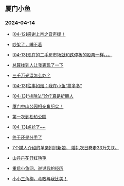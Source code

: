 ## 厦门小鱼 
### 2024-04-14

+ [[04-12]感谢上帝之音声援！](http://bbs.xmfish.com/read-htm-tid-18175179.html)

+ [吵架了，睡不着](http://bbs.xmfish.com/read-htm-tid-18175162.html)

+ [[04-13]现在的二手房市场就和跌停板的股票一样。。。](http://bbs.xmfish.com/read-htm-tid-18175289.html)

+ [总算找到人让我表现了一下](http://bbs.xmfish.com/read-htm-tid-18175264.html)

+ [三千万光混怎么办？](http://bbs.xmfish.com/read-htm-tid-18175280.html)

+ [[04-13]往事如烟：我在小鱼“拼多多”](http://bbs.xmfish.com/read-htm-tid-18175158.html)

+ [[04-13]“排除法”诊疗真是折腾人](http://bbs.xmfish.com/read-htm-tid-18175244.html)

+ [厦门中山公园相亲角纪实！](http://bbs.xmfish.com/read-htm-tid-18175412.html)

+ [第一次到松柏公园](http://bbs.xmfish.com/read-htm-tid-18175170.html)

+ [[04-13]尴尬了~~](http://bbs.xmfish.com/read-htm-tid-18175320.html)

+ [终于还是分手了](http://bbs.xmfish.com/read-htm-tid-18175196.html)

+ [7个媒人介绍的单亲妈妈新娘，
婚礼次日卷走33万失联。](http://bbs.xmfish.com/read-htm-tid-18175291.html)

+ [山丹丹花开红艳艳](http://bbs.xmfish.com/read-htm-tid-18175249.html)

+ [重启小鱼网，说说我的经历](http://bbs.xmfish.com/read-htm-tid-18175477.html)

+ [小小三角梅，竟敢与我比美！](http://bbs.xmfish.com/read-htm-tid-18175432.html)

